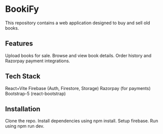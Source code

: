 # BookiFy
This repository contains a web application designed to buy and sell old books.
## Features
Upload books for sale.
Browse and view book details.
Order history and Razorpay payment integrations.
## Tech Stack
React+Vite
Firebase (Auth, Firestore, Storage)
Razorpay (for payments)
Bootstrap-5 (react-bootstrap)
## Installation
Clone the repo.
Install dependencies using npm install.
Setup firebase.
Run using npm run dev.
